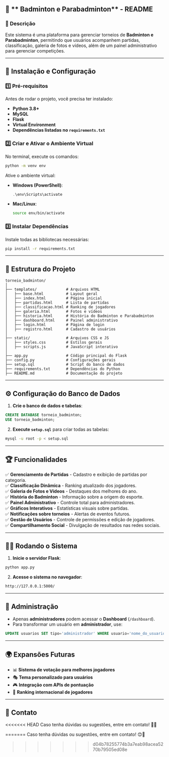 
## 🏸 ** Badminton e Parabadminton** - README

### 📌 **Descrição**
Este sistema é uma plataforma para gerenciar torneios de **Badminton e Parabadminton**, permitindo que usuários acompanhem partidas, classificação, galeria de fotos e vídeos, além de um painel administrativo para gerenciar competições.

---

## 🚀 **Instalação e Configuração**
### **1️⃣ Pré-requisitos**
Antes de rodar o projeto, você precisa ter instalado:
- **Python 3.8+**
- **MySQL**
- **Flask**
- **Virtual Environment**
- **Dependências listadas no `requirements.txt`**

### **2️⃣ Criar e Ativar o Ambiente Virtual**
No terminal, execute os comandos:

```bash
python -m venv env
```

Ative o ambiente virtual:

- **Windows (PowerShell)**:
  ```powershell
  .\env\Scripts\activate
  ```

- **Mac/Linux**:
  ```bash
  source env/bin/activate
  ```

### **3️⃣ Instalar Dependências**
Instale todas as bibliotecas necessárias:
```bash
pip install -r requirements.txt
```

---

## 📂 **Estrutura do Projeto**
```
torneio_badminton/
│
├── templates/             # Arquivos HTML
│   ├── base.html          # Layout geral
│   ├── index.html         # Página inicial
│   ├── partidas.html      # Lista de partidas
│   ├── classificacao.html # Ranking de jogadores
│   ├── galeria.html       # Fotos e vídeos
│   ├── historia.html      # História do Badminton e Parabadminton
│   ├── dashboard.html     # Painel administrativo
│   ├── login.html         # Página de login
│   ├── registro.html      # Cadastro de usuários
│
├── static/                # Arquivos CSS e JS
│   ├── styles.css         # Estilos gerais
│   ├── scripts.js         # JavaScript interativo
│
├── app.py                 # Código principal do Flask
├── config.py              # Configurações gerais
├── setup.sql              # Script do banco de dados
├── requirements.txt       # Dependências do Python
├── README.md              # Documentação do projeto
```

---

## ⚙️ **Configuração do Banco de Dados**
1. **Crie o banco de dados e tabelas**:
```sql
CREATE DATABASE torneio_badminton;
USE torneio_badminton;
```

2. **Execute `setup.sql`** para criar todas as tabelas:
```bash
mysql -u root -p < setup.sql
```

---

## 🏆 **Funcionalidades**
✅ **Gerenciamento de Partidas** - Cadastro e exibição de partidas por categoria.  
✅ **Classificação Dinâmica** - Ranking atualizado dos jogadores.  
✅ **Galeria de Fotos e Vídeos** - Destaques dos melhores do ano.  
✅ **História do Badminton** - Informação sobre a origem do esporte.  
✅ **Painel Administrativo** - Controle total para administradores.  
✅ **Gráficos Interativos** - Estatísticas visuais sobre partidas.  
✅ **Notificações sobre torneios** - Alertas de eventos futuros.  
✅ **Gestão de Usuários** - Controle de permissões e edição de jogadores.  
✅ **Compartilhamento Social** - Divulgação de resultados nas redes sociais.  

---

## 🏃‍♂️ **Rodando o Sistema**
1. **Inicie o servidor Flask**:
```bash
python app.py
```

2. **Acesse o sistema no navegador**:
```bash
http://127.0.0.1:5000/
```

---

## 🔐 **Administração**
- Apenas **administradores** podem acessar o **Dashboard** (`/dashboard`).
- Para transformar um usuário em **administrador**, use:
```sql
UPDATE usuarios SET tipo='administrador' WHERE usuario='nome_do_usuario';
```

---

## 🌍 **Expansões Futuras**
- 📊 **Sistema de votação para melhores jogadores**  
- 🎭 **Tema personalizado para usuários**  
- 🎮 **Integração com APIs de pontuação**  
- 🏅 **Ranking internacional de jogadores**

---

## 📧 **Contato**
<<<<<<< HEAD
Caso tenha dúvidas ou sugestões, entre em contato! 🚀🏸  

=======
Caso tenha dúvidas ou sugestões, entre em contato!  😊🚀
>>>>>>> d04b78255774b3a7eab98acea5270b79505ed08e
